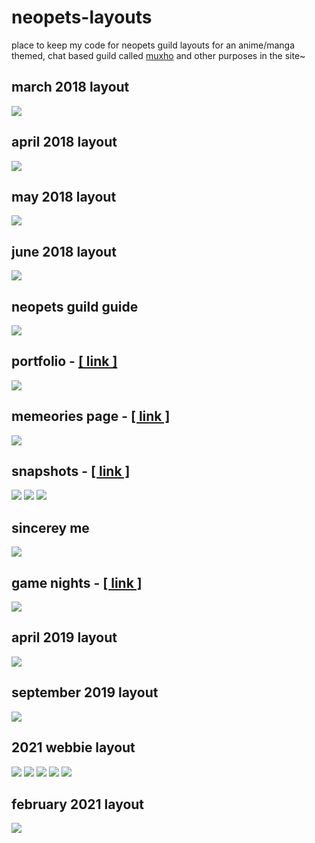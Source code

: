 # neopets-layouts
place to keep my code for neopets guild layouts for an anime/manga themed, chat based guild called <a href="http://www.neopets.com/~muhowebbie">muxho</a> and other purposes in the site~

## march 2018 layout
<img src="https://i.gyazo.com/9ac806c8298970d4f756258f7dc8a67e.png">

## april 2018 layout
<img src="https://i.gyazo.com/367572854abdaf923febeec3b1a7b10c.jpg">

## may 2018 layout
<img src="https://i.gyazo.com/09bc8242ca5c8832f74a822ea309d423.jpg">

## june 2018 layout
<img src="https://i.gyazo.com/7c8a4fb732c987cf68e2cfe9e6dec9f5.jpg">

## neopets guild guide
<img src="https://i.gyazo.com/176ec3f10685f1aae6a7f034d292b60c.png">

## portfolio - <a href="http://www.neopets.com/~Maneso">[ link ]</a>
<img src="https://i.gyazo.com/eac86823947a71c7d259bc6bdf049301.png">

## memeories page - <a href="http://www.neopets.com/~Membo">[ link ]</a>
<img src="https://i.gyazo.com/e32d237c514f4c54753365b669775b1f.png">

## snapshots - <a href="http://www.neopets.com/~Mythology">[ link ]</a>
<img src="https://i.gyazo.com/8c49359d7dfad15d5697cf158273cc3d.png">
<img src="https://i.gyazo.com/aeadfb854709ef20f2e97cf8e9cf1103.png">
<img src="https://i.gyazo.com/28a4023b4d9ef712fcef0b49fcc78a4d.png">

## sincerey me
<img src="https://i.gyazo.com/9060bb848bdb2a87c508db53c2675214.png">

## game nights - <a href="http://www.neopets.com/~wafflezzxx">[ link ]</a>
<img src="https://i.gyazo.com/6b997fa916be28a7446b191102d52c93.png">

## april 2019 layout
<img src="https://i.gyazo.com/e866dcb77c8c4d1a144be7f521fdb1b0.png">

## september 2019 layout
<img src="https://i.gyazo.com/03bdd5c353ccd64fb953034a89174d05.jpg">

## 2021 webbie layout
<img src="https://i.gyazo.com/1c982dd9d3f56e00192215129e304ec8.jpg">
<img src="https://i.gyazo.com/878d182e6d85cbe522522133a803f3e4.png">
<img src="https://i.gyazo.com/691dcf71624aba9f43d8300303b31dd4.png">
<img src="https://i.gyazo.com/03965f3615f9de091b6a9144cfd2d5b7.png">
<img src="https://i.gyazo.com/f46647673d526bd7b2ee7f7ecc23ba96.png">

## february 2021 layout
<img src="https://i.gyazo.com/938b0834b92b0e9b4c869d6dd1b1866b.jpg">
